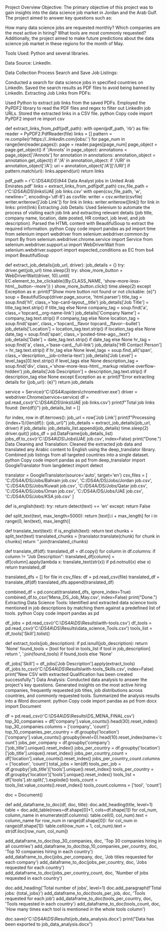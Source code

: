 Project Overview
Objective: The primary objective of this project was to gain insights into the data science job market in Jordan and the Arab Gulf. The project aimed to answer key questions such as:

How many data science jobs are requested monthly?
Which companies are the most active in hiring?
What tools are most commonly requested?
Additionally, the project aimed to make future predictions about the data science job market in these regions for the month of May.

Tools Used: Python and several libraries.

Data Source: LinkedIn.

Data Collection Process
Search and Save Job Listings:

Conducted a search for data science jobs in specified countries on LinkedIn.
Saved the search results as PDF files to avoid being banned by LinkedIn.
Extracting Job Links from PDFs:

Used Python to extract job links from the saved PDFs.
Employed the PyPDF2 library to read the PDF files and regex to filter out LinkedIn job URLs.
Stored the extracted links in a CSV file.
python
Copy code
import PyPDF2
import re
import csv

def extract_links_from_pdf(pdf_path):
    with open(pdf_path, 'rb') as file:
        reader = PyPDF2.PdfReader(file)
        links = []
        pattern = re.compile(r'https://.*\.linkedin\.com/jobs/.*')
        for page_num in range(len(reader.pages)):
            page = reader.pages[page_num]
            page_object = page.get_object()
            if '/Annots' in page_object:
                annotations = page_object['/Annots']
                for annotation in annotations:
                    annotation_object = annotation.get_object()
                    if '/A' in annotation_object:
                        if '/URI' in annotation_object['/A']:
                            uri = annotation_object['/A']['/URI']
                            if pattern.match(uri):
                                links.append(uri)
    return links

pdf_path = r'C:\DS4A\DS\944 Data Analyst jobs in United Arab Emirates.pdf'
links = extract_links_from_pdf(pdf_path)
csv_file_path = r'C:\DS4A\DS\links\UAE job links.csv'
with open(csv_file_path, 'w', newline='', encoding='utf-8') as csvfile:
    writer = csv.writer(csvfile)
    writer.writerow(['Job Link'])
    for link in links:
        writer.writerow([link])
for link in links:
    print(link)
Extracting Job Details:
Used Selenium to automate the process of visiting each job link and extracting relevant details (job title, company name, location, date posted, HR contact, job level, and job description).
Parsed the HTML content with BeautifulSoup to extract the required information.
python
Copy code
import pandas as pd
import time
from selenium import webdriver
from selenium.webdriver.common.by import By
from selenium.webdriver.chrome.service import Service
from selenium.webdriver.support.ui import WebDriverWait
from selenium.webdriver.support import expected_conditions as EC
from bs4 import BeautifulSoup

def extract_job_details(job_url, driver):
    job_details = {}
    try:
        driver.get(job_url)
        time.sleep(3)
        try:
            show_more_button = WebDriverWait(driver, 10).until(
                EC.element_to_be_clickable((By.CLASS_NAME, 'show-more-less-html__button--more'))
            )
            show_more_button.click()
            time.sleep(2)
        except Exception as e:
            print(f"Show more button not found or not clickable: {e}")
        soup = BeautifulSoup(driver.page_source, 'html.parser')
        title_tag = soup.find('h1', class_='top-card-layout__title')
        job_details['Job Title'] = title_tag.text.strip() if title_tag else None
        company_tag = soup.find('a', class_='topcard__org-name-link')
        job_details['Company Name'] = company_tag.text.strip() if company_tag else None
        location_tag = soup.find('span', class_='topcard__flavor topcard__flavor--bullet')
        job_details['Location'] = location_tag.text.strip() if location_tag else None
        date_tag = soup.find('span', class_='posted-time-ago__text')
        job_details['Date'] = date_tag.text.strip() if date_tag else None
        hr_tag = soup.find('a', class_='base-card__full-link')
        job_details['HR Contact Person'] = hr_tag.text.strip() if hr_tag else None
        level_tags = soup.find_all('span', class_='description__job-criteria-text')
        job_details['Job Level'] = level_tags[0].text.strip() if level_tags else None
        description_tag = soup.find('div', class_='show-more-less-html__markup relative overflow-hidden')
        job_details['Job Description'] = description_tag.text.strip() if description_tag else None
    except Exception as e:
        print(f"Error extracting details for {job_url}: {e}")
    return job_details

service = Service(r'C:\DS4A\spiders\chromedriver.exe')
driver = webdriver.Chrome(service=service)
df = pd.read_csv(r'C:\DS4A\DS\links\UAE job links.csv')
print(f"Total job links found: {len(df)}")
job_details_list = []

for index, row in df.iterrows():
    job_url = row['Job Link']
    print(f"Processing {index+1}/{len(df)}: {job_url}")
    job_details = extract_job_details(job_url, driver)
    if job_details:
        job_details_list.append(job_details)
    time.sleep(2)
driver.quit()
jobs_df = pd.DataFrame(job_details_list)
jobs_df.to_csv(r'C:\DS4A\DS\Jobs\UAE job.csv', index=False)
print("Done.")
Data Cleaning and Translation:
Cleaned the extracted job data and translated any Arabic content to English using the deep_translator library.
Combined job listings from all targeted countries into a single dataset.
python
Copy code
import pandas as pd
from deep_translator import GoogleTranslator
from langdetect import detect

translator = GoogleTranslator(source='auto', target='en')
csv_files = [
    'C:/DS4A/DS/Jobs/Bahrain job.csv',
    'C:/DS4A/DS/Jobs/Jordan job.csv',
    'C:/DS4A/DS/Jobs/Kuwait job.csv',
    'C:/DS4A/DS/Jobs/Qatar job.csv',
    'C:/DS4A/DS/Jobs/Oman job.csv',
    'C:/DS4A/DS/Jobs/UAE job.csv',
    'C:/DS4A/DS/Jobs/KSA job.csv'
]

def is_english(text):
    try:
        return detect(text) == 'en'
    except:
        return False

def split_text(text, max_length=5000):
    return [text[i:i + max_length] for i in range(0, len(text), max_length)]

def translate_text(text):
    if is_english(text):
        return text
    chunks = split_text(text)
    translated_chunks = [translator.translate(chunk) for chunk in chunks]
    return ''.join(translated_chunks)

def translate_df(df):
    translated_df = df.copy()
    for column in df.columns:
        if column != "Job Description":
            translated_df[column] = df[column].apply(lambda x: translate_text(str(x)) if pd.notnull(x) else x)
    return translated_df

translated_dfs = []
for file in csv_files:
    df = pd.read_csv(file)
    translated_df = translate_df(df)
    translated_dfs.append(translated_df)

combined_df = pd.concat(translated_dfs, ignore_index=True)
combined_df.to_csv('Mena_DS_Job_May.csv', index=False)
print("Done.")
Extracting Data Science Tools:
Identified and extracted data science tools mentioned in job descriptions by matching them against a predefined list of tools.
python
Copy code
import pandas as pd

df_jobs = pd.read_csv(r'C:\DS4A\DS\Results\with-tools.csv')
df_tools = pd.read_csv(r'C:\DS4A\DS\Results\data_science_Tools.csv')
tools_list = df_tools['Skill'].tolist()

def extract_tools(job_description):
    if pd.isnull(job_description):
        return 'None'
    found_tools = [tool for tool in tools_list if tool in job_description]
    return ', '.join(found_tools) if found_tools else 'None'

df_jobs['Skill'] = df_jobs['Job Description'].apply(extract_tools)
df_jobs.to_csv(r'C:\DS4A\DS\Results\with-tools_Skills.csv', index=False)
print("New CSV with extracted Qualification has been created successfully.")
Data Analysis:
Conducted data analysis to answer the project's key questions.
Generated insights on the most active hiring companies, frequently requested job titles, job distributions across countries, and commonly requested tools.
Summarized the analysis results into a Word document.
python
Copy code
import pandas as pd
from docx import Document

df = pd.read_csv(r'C:\DS4A\DS\Results\DS_MENA_FINAL.csv')
top_30_companies = df['company'].value_counts().head(30).reset_index()
top_30_companies.columns = ['company', 'count']
top_10_companies_per_country = df.groupby('location')['company'].value_counts().groupby(level=0).head(10).reset_index(name='count')
jobs_per_company = df.groupby('company')['job_title'].unique().reset_index()
jobs_per_country = df.groupby('location')['job_title'].unique().reset_index()
jobs_per_country_count = df['location'].value_counts().reset_index()
jobs_per_country_count.columns = ['location', 'count']
total_jobs = len(df)
tools_per_job = df.groupby('job_title')['tools'].unique().reset_index()
tools_per_country = df.groupby('location')['tools'].unique().reset_index()
tools_list = df['tools'].str.split(',').explode()
tools_count = tools_list.value_counts().reset_index()
tools_count.columns = ['tool', 'count']

doc = Document()

def add_dataframe_to_doc(df, doc, title):
    doc.add_heading(title, level=1)
    table = doc.add_table(rows=df.shape[0]+1, cols=df.shape[1])
    for col_num, column_name in enumerate(df.columns):
        table.cell(0, col_num).text = column_name
    for row_num in range(df.shape[0]):
        for col_num in range(df.shape[1]):
            table.cell(row_num + 1, col_num).text = str(df.iloc[row_num, col_num])

add_dataframe_to_doc(top_30_companies, doc, 'Top 30 companies hiring in all countries')
add_dataframe_to_doc(top_10_companies_per_country, doc, 'Top 10 companies hiring in each country')
add_dataframe_to_doc(jobs_per_company, doc, 'Job titles requested for each company')
add_dataframe_to_doc(jobs_per_country, doc, 'Jobs requested for each country')
add_dataframe_to_doc(jobs_per_country_count, doc, 'Number of jobs requested in each country')

doc.add_heading('Total number of jobs', level=1)
doc.add_paragraph(f'Total jobs: {total_jobs}')
add_dataframe_to_doc(tools_per_job, doc, 'Tools requested for each job')
add_dataframe_to_doc(tools_per_country, doc, 'Tools requested in each country')
add_dataframe_to_doc(tools_count, doc, 'How many times each tool is mentioned in the whole tools column')

doc.save(r'C:\DS4A\DS\Results\job_data_analysis.docx')
print("Data has been exported to job_data_analysis.docx")




